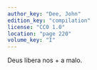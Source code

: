 ```yaml
---
author_key: "Dee, John"
edition_key: "compilation"
license: "CC0 1.0"
location: "page 220"
volume_key: "I"
---
```

Deus libera nos + a malo.
